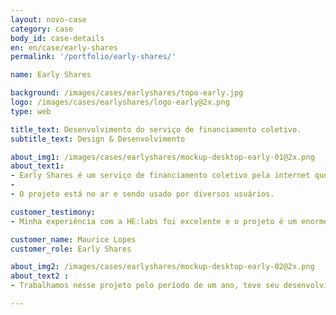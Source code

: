 ```yaml
---
layout: novo-case
category: case
body_id: case-details
en: en/case/early-shares
permalink: '/portfolio/early-shares/'

name: Early Shares

background: /images/cases/earlyshares/topo-early.jpg
logo: /images/cases/earlyshares/logo-early@2x.png
type: web

title_text: Desenvolvimento do serviço de financiamento coletivo.
subtitle_text: Design & Desenvolvimento

about_img1: /images/cases/earlyshares/mockup-desktop-early-01@2x.png
about_text1:
- Early Shares é um serviço de financiamento coletivo pela internet que conecta empresários que procuram vender participações do seu negócio com pessoas que querem se transformar em investidor.
-
- O projeto está no ar e sendo usado por diversos usuários.

customer_testimony:
- Minha experiência com a HE:labs foi excelente e o projeto é um enorme sucesso. O que vocês fazem e as suas habilidades em desenvolvimento web fazem com que todas as tarefas parecçam fáceis, o que é incrível quando se fala em empresas de desenvolvimento web. Isso é bastante impressionante, em todos os sentidos.

customer_name: Maurice Lopes
customer_role: Early Shares

about_img2: /images/cases/earlyshares/mockup-desktop-early-02@2x.png
about_text2 :
- Trabalhamos nesse projeto pelo período de um ano, teve seu desenvolvimento ininterrupto por esse período, e hoje está concluído. O projeto foi repassado para equipe interna do cliente. É um bom exemplo de alguém que lançou sua ideia com a gente, cresceu até determinado ponto e depois optou por manter o projeto nas mãos dos seus próprios profissionais. Sucesso!

---
```

